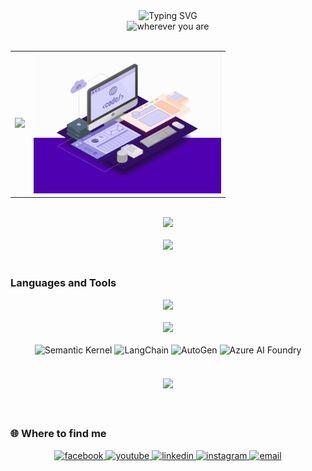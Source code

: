 <div align="center">
  <div align="center">
    <picture>
      <source media="(max-width: 600px)" srcset="https://readme-typing-svg.herokuapp.com?font=Segoe+UI&weight=600&size=28&center=true&vCenter=true&width=350&height=50&duration=3500&pause=1000&color=FFFFFF&cursor=false&lines=Create+with+heart,+code+with+soul;Small+steps+every+day+lead+to+big+results">
      <img src="https://readme-typing-svg.herokuapp.com?font=Segoe+UI&weight=600&size=48&center=true&vCenter=true&width=700&height=70&duration=3500&pause=1000&color=FFFFFF&cursor=false&lines=Create+with+heart,+code+with+soul;Small+steps+every+day+lead+to+big+results" alt="Typing SVG" style="max-width: 100%; height: auto;" />
    </picture>
  </div>
  <div align="center">
    <picture>
      <source media="(max-width: 600px)" srcset="https://readme-typing-svg.herokuapp.com?font=Segoe+UI&weight=400&size=24&center=true&vCenter=true&width=250&height=40&duration=1&pause=999999&color=E5E5E5&lines=wherever+you+are">
      <img src="https://readme-typing-svg.herokuapp.com?font=Segoe+UI&weight=400&size=36&center=true&vCenter=true&width=300&height=50&duration=1&pause=999999&color=E5E5E5&lines=wherever+you+are" alt="wherever you are" style="max-width: 100%; height: auto;" />
    </picture>
  </div>
</div>

<br/>

<div align="center">
  <table>
    <tr>
      <td align="center">
        <a href="https://github.com/DuongCaoNhan">
          <img src="https://github-readme-stats.vercel.app/api/top-langs/?username=DuongCaoNhan&hide=Mathematica,Cuda&title_color=FFFFFF&text_color=E5E5E5&icon_color=FFFFFF&bg_color=1a1a1a&langs_count=8&layout=compact&border_color=333333&hide_border=true" style="max-width: 100%; height: auto;" />
        </a>
      </td>
      <td align="center">
        <img src="https://github.com/DuongCaoNhan/DuongCaoNhan/blob/main/web-development.gif" alt="Coding" width="300" style="max-width: 100%; height: auto;" />
      </td>
    </tr>
  </table>
</div>

<br/>

<div align="center">
  <img src="https://github-readme-streak-stats.herokuapp.com/?user=DuongCaoNhan&theme=dark&hide_border=true&background=1a1a1a&ring=FFFFFF&fire=FFFFFF&currStreakLabel=E5E5E5" style="max-width: 100%; height: auto;" />
</div>

<br/>

<div align="center">
  <img src="https://github-readme-activity-graph.vercel.app/graph?username=DuongCaoNhan&theme=github-dark&bg_color=1a1a1a&color=E5E5E5&line=FFFFFF&point=FFFFFF&hide_border=true" style="max-width: 100%; height: auto;" />
</div>

<br/>

### Languages and Tools

<div align="center">
  <img src="https://skillicons.dev/icons?i=cs,dotnet,py,azure,docker,git,visualstudio,vscode&theme=dark" style="max-width: 100%; height: auto;" />
  <br/><br/>
  <img src="https://skillicons.dev/icons?i=html,css,js,jquery,bootstrap,mongodb,mysql,github&theme=dark" style="max-width: 100%; height: auto;" />
  <br/><br/>
  <img src="https://img.shields.io/badge/Semantic_Kernel-512BD4?style=for-the-badge&logo=microsoft&logoColor=white" alt="Semantic Kernel" />
  <img src="https://img.shields.io/badge/LangChain-1C3C3C?style=for-the-badge&logo=langchain&logoColor=white" alt="LangChain" />
  <img src="https://img.shields.io/badge/AutoGen-FF6B6B?style=for-the-badge&logo=microsoft&logoColor=white" alt="AutoGen" />
  <img src="https://img.shields.io/badge/Azure_AI_Foundry-0078D4?style=for-the-badge&logo=microsoftazure&logoColor=white" alt="Azure AI Foundry" />
</div>

<br/>

<div align="center" style="margin: 20px 0;">
  <img src="https://komarev.com/ghpvc/?username=DuongCaoNhan&color=1a1a1a&style=for-the-badge&label=Profile+Views&labelColor=333333" />
</div>

<br/>

### 🌐 Where to find me

<div align="center">
  <a href="https://www.facebook.com/duongcaonhan.official/" target="blank">
    <img src="https://img.icons8.com/bubbles/50/000000/facebook-new.png" alt="facebook" />
  </a>
  <a href="https://www.youtube.com/@DuongCaoNhan" target="blank">
    <img src="https://img.icons8.com/bubbles/50/000000/youtube-squared.png" alt="youtube" />
  </a>
  <a href="https://www.linkedin.com/in/duongcaonhan" target="blank">
    <img src="https://img.icons8.com/bubbles/50/000000/linkedin.png" alt="linkedin" />
  </a>
  <a href="https://www.instagram.com/duongcaonhan" target="blank">
    <img src="https://img.icons8.com/bubbles/50/000000/instagram.png" alt="instagram" />
  </a>
  <a href="mailto:nhan9495@gmail.com" target="top">
    <img src="https://img.icons8.com/bubbles/50/000000/apple-mail.png" alt="email" />
  </a>
</div>
